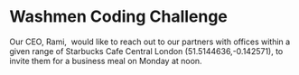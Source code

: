 # Washmen Coding Challenge

Our CEO, Rami,  would like to reach out to our partners with offices within a given range of Starbucks Cafe Central London (51.5144636,-0.142571), to invite them for a business meal on Monday at noon.
